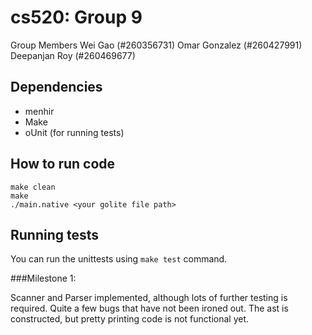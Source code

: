 cs520: Group 9
==============

Group Members
Wei Gao (#260356731)
Omar Gonzalez (#260427991)
Deepanjan Roy (#260469677)


## Dependencies
- menhir
- Make
- oUnit (for running tests) 


## How to run code 
    make clean
    make
    ./main.native <your golite file path> 

## Running tests
You can run the unittests using `make test` command.



###Milestone 1:

Scanner and Parser implemented, although lots of further testing is required. Quite a few bugs that have not been ironed out. The ast is constructed, but pretty printing code is not functional yet. 